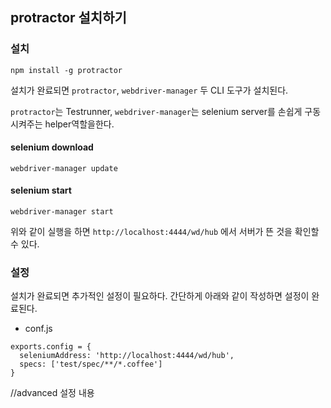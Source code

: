 ## protractor 설치하기


### 설치

```
npm install -g protractor
```

설치가 완료되면 ```protractor```, ```webdriver-manager``` 두 CLI 도구가 설치된다.

 ```protractor```는 Testrunner, ```webdriver-manager```는 selenium server를 손쉽게 구동시켜주는 helper역할을한다.

#### selenium download
```
webdriver-manager update
```

#### selenium start
```
webdriver-manager start
```

위와 같이 실행을 하면 ```http://localhost:4444/wd/hub``` 에서 서버가 뜬 것을 확인할 수 있다.



### 설정

설치가 완료되면 추가적인 설정이 필요하다. 간단하게 아래와 같이 작성하면 설정이 완료된다.

* conf.js

```
exports.config = {
  seleniumAddress: 'http://localhost:4444/wd/hub',
  specs: ['test/spec/**/*.coffee']
}

```

//advanced 설정 내용
